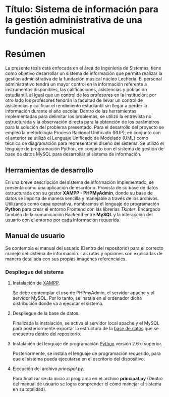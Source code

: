# Título: Sistema de información para la gestión administrativa de una fundación musical

# Resúmen

La presente tesis está enfocada en el área de Ingeniería de Sistemas, tiene como objetivo desarrollar un sistema de información que permita realizar la gestión administrativa de la fundación musical núcleo Lechería. El personal administrativo tendrá un mayor control en la información referente a instrumentos disponibles, las calificaciones, asistencias y población estudiantil, al igual que un control de los profesores en la institución; por otro lado los profesores tendrán la facultad de llevar un control de asistencias y calificar el rendimiento estudiantil sin llegar a perder la información durante el año escolar. Dentro de las herramientas implementadas para delimitar los problemas, se utilizó la entrevista no estructurada y la observación directa para la obtención de los parámetros para la solución del problema presentado. Para el desarrollo del proyecto se empleó la metodología Proceso Racional Unificado (RUP), en conjunto con el anterior se utilizó el Lenguaje Unificado de Modelado (UML) como técnica de diagramación para representar el diseño del sistema. Se utilizó el lenguaje de programación Python, en conjunto con el sistema de gestión de base de datos MySQL para desarrollar el sistema de información.

## Herramientas de desarrollo

En una breve descripción del sistema de información implementado, se presenta como una aplicación de escritorio. Provista de su base de datos estructurada con su gestor **XAMPP - PHPMyAdmin**, donde su base de datos se importa de manera sencilla y manejable a través de los archivos. Utilizando como capa operativa, nombramos el lenguaje de programación **Python** para crear el entorno Frontend con las librerias *Tkinter*. Encargado también de la comunicación Backend entre **MySQL** y la interacción del usuario con el entorno por cada información requerida.

## Manual de usuario

Se contempla el manual del usuario (Dentro del repositorio) para el correcto manejo del sistema de información. Las rutas y opciones son explicadas de manera detallada con sus propias imágenes referenciales. 

### Despliegue del sistema

  1. Instalación de [XAMPP](https://www.apachefriends.org/es/download.html).
  
     Se debe contemplar el uso de PHPmyAdmin, el servidor apache y el servidor MySQL. Por lo tanto, se instala en el ordenador dicha distribución donde va a ejecutar el sistema.
  
  2. Despliegue de la base de datos.
  
      Finalizada la instalación, se activa el servidor local apache y el MySQL para posteriormente exportar la estructura de la [base de datos](https://github.com/alvizu9633/tesisSImusic/tree/main/Base%20de%20datos/Estructura) que se encuentra dentro del repositorio.
      
  3. Instalación del lenguaje de programación [Python](https://www.python.org/downloads/) versión 2.6 o superior.
  
      Posteriormente, se instala el lenguaje de programación requerido, para que el sistema pueda ejecutarse en el escritorio del dispositivo.
      
  4. Ejecución del archivo *principal.py*.
  
      Para finalizar se da inicio al programa en el archivo **principal.py** (Dentro del manual de usuario se logra comprender el cómo manejar el sistema en su totalidad).
